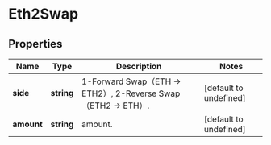 # Eth2Swap

## Properties

Name | Type | Description | Notes
------------ | ------------- | ------------- | -------------
**side** | **string** | 1-Forward Swap（ETH -&gt; ETH2）, 2-Reverse Swap（ETH2 -&gt; ETH）. | [default to undefined]
**amount** | **string** | amount. | [default to undefined]

